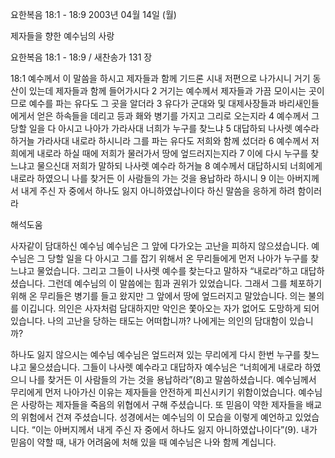 요한복음 18:1 - 18:9 
2003년 04월 14일 (월)

제자들을 향한 예수님의 사랑



요한복음 18:1 - 18:9 / 새찬송가 131 장


18:1 예수께서 이 말씀을 하시고 제자들과 함께 기드론 시내 저편으로 나가시니 거기 동산이 있는데 제자들과 함께 들어가시다 
2 거기는 예수께서 제자들과 가끔 모이시는 곳이므로 예수를 파는 유다도 그 곳을 알더라 3 유다가 군대와 및 대제사장들과 바리새인들에게서 얻은 하속들을 데리고 등과 홰와 병기를 가지고 그리로 오는지라 
4 예수께서 그 당할 일을 다 아시고 나아가 가라사대 너희가 누구를 찾느냐 
5 대답하되 나사렛 예수라 하거늘 가라사대 내로라 하시니라 그를 파는 유다도 저희와 함께 섰더라 
6 예수께서 저희에게 내로라 하실 때에 저희가 물러가서 땅에 엎드러지는지라 
7 이에 다시 누구를 찾느냐고 물으신대 저희가 말하되 나사렛 예수라 하거늘 
8 예수께서 대답하시되 너희에게 내로라 하였으니 나를 찾거든 이 사람들의 가는 것을 용납하라 하시니 
9 이는 아버지께서 내게 주신 자 중에서 하나도 잃지 아니하였삽나이다 하신 말씀을 응하게 하려 함이러라

해석도움





사자같이 담대하신 예수님 
예수님은 그 앞에 다가오는 고난을 피하지 않으셨습니다. 예수님은 그 당할 일을 다 아시고 그를 잡기 위해서 온 무리들에게 먼저 나아가 누구를 찾느냐고 물었습니다. 그리고 그들이 나사렛 예수를 찾는다고 말하자 “내로라”하고 대답하셨습니다. 그런데 예수님의 이 말씀에는 힘과 권위가 있었습니다. 그래서 그를 체포하기 위해 온 무리들은 병기를 들고 왔지만 그 앞에서 땅에 엎드러지고 말았습니다. 의는 불의를 이깁니다. 의인은 사자처럼 담대하지만 악인은 쫓아오는 자가 없어도 도망하게 되어 있습니다. 나의 고난을 당하는 태도는 어떠합니까? 나에게는 의인의 담대함이 있습니까?

하나도 잃지 않으시는 예수님 
예수님은 엎드러져 있는 무리에게 다시 한번 누구를 찾느냐고 물으셨습니다. 그들이 나사렛 예수라고 대답하자 예수님은 “너희에게 내로라 하였으니 나를 찾거든 이 사람들의 가는 것을 용납하라”(8)고 말씀하셨습니다. 예수님께서 무리에게 먼저 나아가신 이유는 제자들을 안전하게 피신시키기 위함이었습니다. 예수님은 사랑하는 제자들을 죽음의 위협에서 구해 주셨습니다. 또 믿음이 약한 제자들을 배교의 위험에서 건져 주셨습니다. 성경에서는 예수님의 이 모습을 이렇게 예언하고 있었습니다. “이는 아버지께서 내게 주신 자 중에서 하나도 잃지 아니하였삽나이다”(9). 내가 믿음이 약할 때, 내가 어려움에 처해 있을 때 예수님은 나와 함께 계십니다.